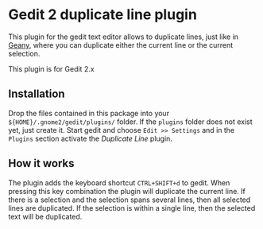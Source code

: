 # Gedit 2 duplicate line plugin

This plugin for the gedit text editor allows to duplicate lines, just like in [Geany](http://www.geany.org), where you can duplicate either the current line or the current selection.

This plugin is for Gedit 2.x


## Installation

Drop the files contained in this package into your `${HOME}/.gnome2/gedit/plugins/` folder. If the `plugins` folder does not exist yet, just create it.
Start gedit and choose `Edit >> Settings` and in the `Plugins` section activate the _Duplicate Line_ plugin.


## How it works

The plugin adds the keyboard shortcut `CTRL+SHIFT+d` to gedit. When pressing this key combination the plugin will duplicate the current line. If there is a selection and the selection spans several lines, then all selected lines are duplicated. If the selection is within a single line, then the selected text will be duplicated.

